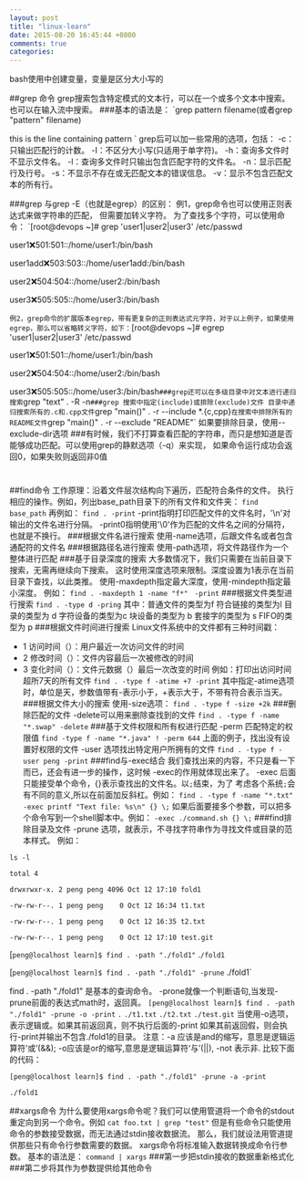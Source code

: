 ```yaml
---
layout: post
title: "linux-learn"
date: 2015-08-20 16:45:44 +0800
comments: true
categories: 
---
```


bash使用中创建变量，变量是区分大小写的


##grep 命令
grep搜索包含特定模式的文本行，可以在一个或多个文本中搜索。
也可以在输入流中搜索。
###基本的语法是：
`grep pattern filename(或者grep "pattern" filename)

this is the line containing pattern `
grep后可以加一些常用的选项，包括：
-c：只输出匹配行的计数。
-I：不区分大小写(只适用于单字符)。
-h：查询多文件时不显示文件名。
-l：查询多文件时只输出包含匹配字符的文件名。
-n：显示匹配行及行号。
-s：不显示不存在或无匹配文本的错误信息。
-v：显示不包含匹配文本的所有行。

###grep 与grep -E（也就是egrep）的区别：
例1，grep命令也可以使用正则表达式来做字符串的匹配，
但需要加转义字符。
为了查找多个字符，可以使用命令：
 `[root@devops ~]# grep 'user1\|user2\|user3' /etc/passwd

user1:x:501:501::/home/user1:/bin/bash

user1add:x:503:503::/home/user1add:/bin/bash

user2:x:504:504::/home/user2:/bin/bash

user3:x:505:505::/home/user3:/bin/bash

`
例2，grep命令的扩展版本egrep，带有更复杂的正则表达式元字符，对于以上例子，如果使用egrep，那么可以省略转义字符，如下：
`[root@devops ~]# egrep 'user1|user2|user3' /etc/passwd

user1:x:501:501::/home/user1:/bin/bash

user2:x:504:504::/home/user2:/bin/bash

user3:x:505:505::/home/user3:/bin/bash`
###grep还可以在多级目录中对文本进行递归搜索
`grep "text" . -R -n`
###grep 搜索中指定(include)或排除(exclude)文件
目录中递归搜索所有的.c和.cpp文件
`grep "main()" . -r --include *.{c,cpp}`
在搜索中排除所有的README文件
`grep "main()" . -r --exclude "README"`
如果要排除目录，使用--exclude-dir选项
###有时候，我们不打算查看匹配的字符串，而只是想知道是否
能够成功匹配。可以使用grep的静默选项（-q）来实现，
如果命令运行成功会返回0，如果失败则返回非0值
#
##find命令
工作原理：沿着文件层次结构向下遍历，匹配符合条件的文件。
执行相应的操作。例如，列出base_path目录下的所有文件和文件夹：
`find base_path`
再例如：
`find . -print`
-print指明打印匹配文件的文件名时，'\n'对输出的文件名进行分隔。
-print0指明使用'\0'作为匹配的文件名之间的分隔符，也就是不换行。
###根据文件名进行搜索
使用-name选项，后跟文件名或者包含通配符的文件名
###根据路径名进行搜索
使用-path选项，将文件路径作为一个整体进行匹配
###基于目录深度的搜索
大多数情况下，我们只需要在当前目录下搜索，无需再继续向下搜索。
这时使用深度选项来限制。深度设置为1表示在当前目录下查找，以此类推。
使用-maxdepth指定最大深度，使用-mindepth指定最小深度。
例如：
`find . -maxdepth 1 -name "f*"　-print`
###根据文件类型进行搜索
`find . -type d -pring`
其中：普通文件的类型为f
      符合链接的类型为l
      目录的类型为    d
      字符设备的类型为c
      块设备的类型为  b
      套接字的类型为  s
      FIFO的类型为    p
###根据文件时间进行搜索
Linux文件系统中的文件都有三种时间戳：
* 1 访问时间（）：用户最近一次访问文件的时间
* 2 修改时间（）：文件内容最后一次被修改的时间
* 3 变化时间（）：文件元数据（）最后一次改变的时间
例如：打印出访问时间超所7天的所有文件
`find . -type f -atime +7 -print`
其中指定-atime选项时，单位是天，参数值带有-表示小于，+表示大于，不带有符合表示当天。
###根据文件大小的搜索
使用-size选项：
`find . -type f -size +2k`
###删除匹配的文件
-delete可以用来删除查找到的文件
`find . -type f -name "*.swap" -delete`
###基于文件权限和所有权进行匹配
-perm 匹配特定的权限值
`find -type f -name "*.java" ! -perm 644`
上面的例子，找出没有设置好权限的文件
-user 选项找出特定用户所拥有的文件
`find . -type f -user peng -print`
###find与-exec结合
我们查找出来的内容，不只是看一下而已，还会有进一步的操作，这时候
-exec的作用就体现出来了。
-exec 后面只能接受单个命令，{}表示查找出的文件名。以`;`结束，为了
考虑各个系统`;`会有不同的意义,所以在前面加反斜杠。例如：
`find . -type f -name "*.txt" -exec printf "Text file: %s\n" {} \;`
如果后面要接多个参数，可以把多个命令写到一个shell脚本中。例如：
`-exec ./command.sh {} \;`
###find排除目录及文件
-prune 选项，就表示，不寻找字符串作为寻找文件或目录的范本样式。
例如：

`ls -l` 

`total 4`

`drwxrwxr-x. 2 peng peng 4096 Oct 12 17:10 fold1`

`-rw-rw-r--. 1 peng peng    0 Oct 12 16:34 t1.txt`

`-rw-rw-r--. 1 peng peng    0 Oct 12 16:35 t2.txt`

`-rw-rw-r--. 1 peng peng    0 Oct 12 17:10 test.git`

[`peng@localhost learn]$ find . -path "./fold1"`
.`/fold1`

[`peng@localhost learn]$ find . -path "./fold1" -prune`
./fold1`
 
find . -path "./fold1" 是基本的查询命令。
-prone就像一个判断语句,当发现-prune前面的表达式math时，返回真。
`[peng@localhost learn]$ find . -path "./fold1" -prune -o -print`
`.`
`./t1.txt`
`./t2.txt`
`./test.git`
当使用-o选项，表示逻辑或。如果其前返回真，则不执行后面的-print
如果其前返回假，则会执行-print并输出不包含./fold1的目录。
注意：-a 应该是and的缩写，意思是逻辑运算符‘或’(&&); -o应该是or的缩写,意思是逻辑运算符‘与’(||), -not 表示非.
比较下面的代码：

`[peng@localhost learn]$ find . -path "./fold1" -prune -a -print`

`./fold1`
 
##xargs命令
为什么要使用xargs命令呢？我们可以使用管道将一个命令的stdout
重定向到另一个命令。例如
`cat foo.txt | grep "test"`
但是有些命令只能使用命令的参数接受数据，而无法通过stdin接收数据流。
那么，我们就设法用管道提供那些只有命令行参数需要的数据。
xargs命令将标准输入数据转换成命令行参数。
基本的语法是：
`command | xargs`
###第一步把stdin接收的数据重新格式化
###第二步将其作为参数提供给其他命令
